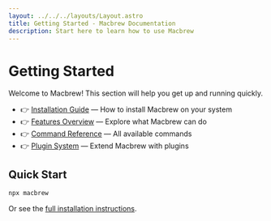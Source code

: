 ```yaml
---
layout: ../../../layouts/Layout.astro
title: Getting Started - Macbrew Documentation
description: Start here to learn how to use Macbrew
---
```


# Getting Started

Welcome to Macbrew! This section will help you get up and running quickly.

- 👉 [Installation Guide](./installation) — How to install Macbrew on your system
- 👉 [Features Overview](/docs/features) — Explore what Macbrew can do
- 👉 [Command Reference](/docs/commands) — All available commands
- 👉 [Plugin System](/docs/plugins) — Extend Macbrew with plugins

## Quick Start

```bash
npx macbrew
```

Or see the [full installation instructions](./installation). 